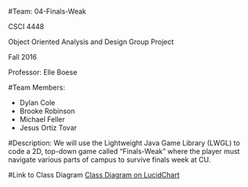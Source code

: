 #Team: 04-Finals-Weak

CSCI 4448

Object Oriented Analysis and Design Group Project

Fall 2016

Professor: Elle Boese

#Team Members:
* Dylan Cole
* Brooke Robinson
* Michael Feller
* Jesus Ortiz Tovar

#Description:
We will use the Lightweight Java Game Library (LWGL) to code a 2D, top-down game called “Finals-Weak” where the player must navigate various parts of campus to survive finals week at CU.

#Link to Class Diagram
[Class Diagram on LucidChart](https://www.lucidchart.com/invitations/accept/84889681-2c38-455b-bb54-e6215b0d8ffa)

